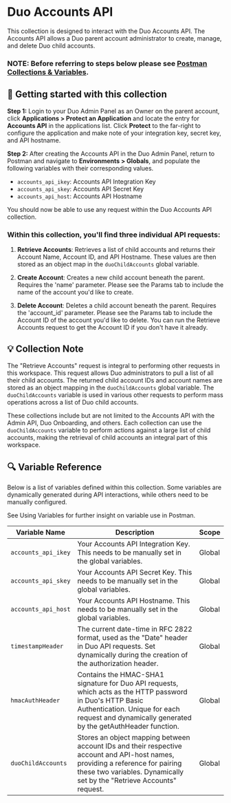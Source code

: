 # Duo Accounts API

This collection is designed to interact with the Duo Accounts API. The Accounts API allows a Duo parent account administrator to create, manage, and delete Duo child accounts.

### NOTE: Before referring to steps below please see [Postman Collections & Variables](https://github.com/it-jonjon/Duo-API-Playground/tree/2144d8871a1fa10a760bcfcecc7bf7d1641ad2c6/Postman%20Collections%20%26%20Variables).

## 🚀 Getting started with this collection

**Step 1:** Login to your Duo Admin Panel as an Owner on the parent account, click **Applications > Protect an Application** and locate the entry for **Accounts API** in the applications list. Click **Protect** to the far-right to configure the application and make note of your integration key, secret key, and API hostname.

**Step 2:** After creating the Accounts API in the Duo Admin Panel, return to Postman and navigate to **Environments > Globals**, and populate the following variables with their corresponding values.
- `accounts_api_ikey`: Accounts API Integration Key
- `accounts_api_skey`: Accounts API Secret Key
- `accounts_api_host`: Accounts API Hostname

You should now be able to use any request within the Duo Accounts API collection.

### Within this collection, you'll find three individual API requests:

1. **Retrieve Accounts**: Retrieves a list of child accounts and returns their Account Name, Account ID, and API Hostname. These values are then stored as an object map in the `duoChildAccounts` global variable.

2. **Create Account**: Creates a new child account beneath the parent. Requires the 'name' parameter. Please see the Params tab to include the name of the account you'd like to create.

3. **Delete Account**: Deletes a child account beneath the parent. Requires the 'account_id' parameter. Please see the Params tab to include the Account ID of the account you'd like to delete. You can run the Retrieve Accounts request to get the Account ID if you don't have it already.

## 💡 Collection Note

The "Retrieve Accounts" request is integral to performing other requests in this workspace. This request allows Duo administrators to pull a list of all their child accounts. The returned child account IDs and account names are stored as an object mapping in the `duoChildAccounts` global variable. The `duoChildAccounts` variable is used in various other requests to perform mass operations across a list of Duo child accounts.

These collections include but are not limited to the Accounts API with the Admin API, Duo Onboarding, and others. Each collection can use the `duoChildAccounts` variable to perform actions against a large list of child accounts, making the retrieval of child accounts an integral part of this workspace.

## 🔍 Variable Reference

Below is a list of variables defined within this collection. Some variables are dynamically generated during API interactions, while others need to be manually configured.

See Using Variables for further insight on variable use in Postman.

| Variable Name | Description | Scope |
|---------------|-------------|-------|
| `accounts_api_ikey` | Your Accounts API Integration Key. This needs to be manually set in the global variables. | Global |
| `accounts_api_skey` | Your Accounts API Secret Key. This needs to be manually set in the global variables. | Global |
| `accounts_api_host` | Your Accounts API Hostname. This needs to be manually set in the global variables. | Global |
| `timestampHeader` | The current date-time in RFC 2822 format, used as the "Date" header in Duo API requests. Set dynamically during the creation of the authorization header. | Global |
| `hmacAuthHeader` | Contains the HMAC-SHA1 signature for Duo API requests, which acts as the HTTP password in Duo's HTTP Basic Authentication. Unique for each request and dynamically generated by the getAuthHeader function. | Global |
| `duoChildAccounts` | Stores an object mapping between account IDs and their respective account and API-host names, providing a reference for pairing these two variables. Dynamically set by the "Retrieve Accounts" request. | Global |

